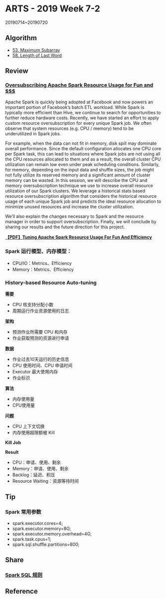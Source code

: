 # ARTS - 2019 Week 7-2

20190714~20190720

## Algorithm

- [53. Maximum Subarray](https://leetcode.com/problems/maximum-subarray/)
- [58. Length of Last Word](https://leetcode.com/problems/length-of-last-word/)

## Review

### [Oversubscribing Apache Spark Resource Usage for Fun and $$$](https://databricks.com/session/oversubscribing-apache-spark-resource-usage-for-fun-and)

Apache Spark is quickly being adopted at Facebook and now powers an important portion of Facebook’s batch ETL workload. While Spark is typically more efficient than Hive, we continue to search for opportunities to further reduce hardware costs. Recently, we have started an effort to apply custom resource oversubscription for every unique Spark job. We often observe that system resources (e.g. CPU / memory) tend to be underutilized in Spark jobs.

For example, when the data can not fit in memory, disk spill may dominate overall performance. Since the default configuration allocates one CPU core per Spark task, this can lead to situations where Spark jobs are not using all the CPU resources allocated to them and as a result, the overall cluster CPU utilization can remain low even under peak scheduling conditions. Similarly, for memory, depending on the input data and shuffle sizes, the job might not fully utilize its reserved memory and a significant amount of cluster memory can be wasted. In this session, we will describe the CPU and memory oversubscription technique we use to increase overall resource utilization of our Spark clusters. We leverage a historical stats based resource oversubscription algorithm that considers the historical resource usage of each unique Spark job and predicts the ideal resource allocation to minimize unused resources and increase the cluster utilization.

We’ll also explain the changes necessary to Spark and the resource manager in order to support oversubscription. Finally, we will conclude by sharing our results and the future direction for this project.

**[【PDF】Tuning Apache Spark Resource Usage For Fun And Efficiency](../../asset/pdf/tuning-apache-spark-resource-usage-for-fun-and-efficiency.pdf)**

### Spark 运行模型、内存模型：

- CPU/IO：Metrics、Efficiency
- Memory：Metrics、Efficiency

### History-based Resource Auto-tuning

**需要**

- CPU 核支持分配小数
- 周期运行作业资源使用的日志

**架构**

- 预测作业所需要 CPU 和内存
- 作业获取预测的资源进行申请

**数据**

- 作业过去10天运行的历史信息
- CPU 使用时间、CPU 申请时间
- Executor 最大使用内存
- 作业标识

**算法**

- 内存使用量
- CPU使用量

**问题**

- CPU 上下文切换
- 内存使用超限额被 Kill

**Kill Job**

**Result**

- CPU：申请、使用、剩余
- Memory：申请、使用、剩余
- Backlog：延迟、积压
- Resource Waiting：资源等待时间

## Tip

### Spark 常用参数

- spark.executor.cores=4;
- spark.executor.memory=8G;
- spark.executor.memory.overhead=4G;
- spark.task.cpus=1;
- spark.sql.shuffle.partitions=800;

## Share

### [Spark SQL 规则](../../share/2019/spark-sql-rules.md)

## Reference
